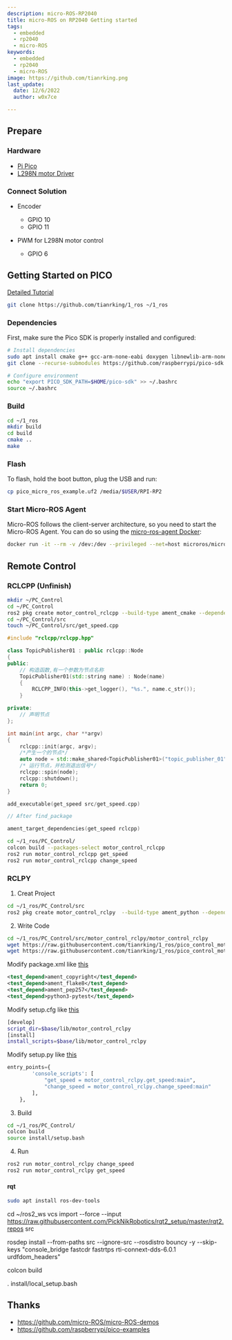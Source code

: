 ```yaml
---
description: micro-ROS-RP2040
title: micro-ROS on RP2040 Getting started
tags:
  - embedded
  - rp2040
  - micro-ROS
keywords:
  - embedded
  - rp2040
  - micro-ROS
image: https://github.com/tianrking.png
last_update:
  date: 12/6/2022
  author: w0x7ce

---
```


## Prepare

### Hardware

- [Pi Pico](https://www.raspberrypi.com/products/raspberry-pi-pico/)
- [L298N motor Driver](https://lastminuteengineers.com/l298n-dc-stepper-driver-arduino-tutorial/)

### Connect Solution

- Encoder

    - GPIO 10
    - GPIO 11

- PWM for L298N motor control
    
    - GPIO 6

## Getting Started on PICO

[Detailed Tutorial](https://me.w0x7ce.eu/rp2040/micro-ROS-on-RP2040)

```bash
git clone https://github.com/tianrking/1_ros ~/1_ros
```

### Dependencies

First, make sure the Pico SDK is properly installed and configured:

```bash
# Install dependencies
sudo apt install cmake g++ gcc-arm-none-eabi doxygen libnewlib-arm-none-eabi git python3
git clone --recurse-submodules https://github.com/raspberrypi/pico-sdk.git $HOME/pico-sdk

# Configure environment
echo "export PICO_SDK_PATH=$HOME/pico-sdk" >> ~/.bashrc
source ~/.bashrc

```

### Build

```bash
cd ~/1_ros
mkdir build
cd build
cmake ..
make
```

### Flash 

To flash, hold the boot button, plug the USB and run:

```bash
cp pico_micro_ros_example.uf2 /media/$USER/RPI-RP2
```

### Start Micro-ROS Agent

Micro-ROS follows the client-server architecture, so you need to start the Micro-ROS Agent.
You can do so using the [micro-ros-agent Docker](https://hub.docker.com/r/microros/micro-ros-agent):
```bash
docker run -it --rm -v /dev:/dev --privileged --net=host microros/micro-ros-agent:humble serial --dev /dev/ttyACM0 -b 115200
```

## Remote Control

### RCLCPP (Unfinish)

```bash
mkdir ~/PC_Control
cd ~/PC_Control
ros2 pkg create motor_control_rclcpp --build-type ament_cmake --dependencies rclcpp
cd ~/PC_Control/src
touch ~/PC_Control/src/get_speed.cpp
```

```cpp title="get_speed.cpp"
#include "rclcpp/rclcpp.hpp"

class TopicPublisher01 : public rclcpp::Node
{
public:
    // 构造函数,有一个参数为节点名称
    TopicPublisher01(std::string name) : Node(name)
    {
        RCLCPP_INFO(this->get_logger(), "%s.", name.c_str());
    }

private:
    // 声明节点
};

int main(int argc, char **argv)
{
    rclcpp::init(argc, argv);
    /*产生一个的节点*/
    auto node = std::make_shared<TopicPublisher01>("topic_publisher_01");
    /* 运行节点，并检测退出信号*/
    rclcpp::spin(node);
    rclcpp::shutdown();
    return 0;
}

```

```cpp title='Add to CMakeList.txt'
add_executable(get_speed src/get_speed.cpp)

// After find_package

ament_target_dependencies(get_speed rclcpp)
```

```bash
cd ~/1_ros/PC_Control/
colcon build --packages-select motor_control_rclcpp
ros2 run motor_control_rclcpp get_speed
ros2 run motor_control_rclcpp change_speed
```

### RCLPY

1. Creat Project

  ```bash
  cd ~/1_ros/PC_Control/src
  ros2 pkg create motor_control_rclpy  --build-type ament_python --dependencies rclpy
  ```

2. Write Code

  ```bash
  cd ~/1_ros/PC_Control/src/motor_control_rclpy/motor_control_rclpy
  wget https://raw.githubusercontent.com/tianrking/1_ros/pico_control_motor/PC_Control/src/motor_control_rclpy/motor_control_rclpy/change_speed.py
  wget https://raw.githubusercontent.com/tianrking/1_ros/pico_control_motor/PC_Control/src/motor_control_rclpy/motor_control_rclpy/get_speed.py
  ```

  Modify package.xml like [this](https://github.com/tianrking/1_ros/blob/pico_control_motor/PC_Control/src/motor_control_rclpy/package.xml)

  ```xml
  <test_depend>ament_copyright</test_depend>
  <test_depend>ament_flake8</test_depend>
  <test_depend>ament_pep257</test_depend>
  <test_depend>python3-pytest</test_depend>
  ```

  Modify setup.cfg like [this](https://github.com/tianrking/1_ros/blob/pico_control_motor/PC_Control/src/motor_control_rclpy/setup.cfg)

  ```bash
  [develop]
  script_dir=$base/lib/motor_control_rclpy
  [install]
  install_scripts=$base/lib/motor_control_rclpy
  ```

  Modify setup.py like [this](https://github.com/tianrking/1_ros/blob/pico_control_motor/PC_Control/src/motor_control_rclpy/setup.py)

  ```py
  entry_points={
          'console_scripts': [
              "get_speed = motor_control_rclpy.get_speed:main",
              "change_speed = motor_control_rclpy.change_speed:main"      
          ],
      },
  ```

3. Build

  ```bash
  cd ~/1_ros/PC_Control/
  colcon build
  source install/setup.bash
  ```

4. Run

  ```bash
  ros2 run motor_control_rclpy change_speed
  ros2 run motor_control_rclpy get_speed
  ```

#### rqt

```bash
sudo apt install ros-dev-tools
```

cd ~/ros2_ws
vcs import --force --input https://raw.githubusercontent.com/PickNikRobotics/rqt2_setup/master/rqt2.repos src

rosdep install --from-paths src --ignore-src --rosdistro bouncy -y --skip-keys "console_bridge fastcdr fastrtps rti-connext-dds-6.0.1 urdfdom_headers"

colcon build

. install/local_setup.bash

## Thanks

- https://github.com/micro-ROS/micro-ROS-demos
- https://github.com/raspberrypi/pico-examples
